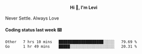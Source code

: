 <h4 style="text-align: center;">Hi 👋, I'm Levi</h4>  Never Settle. Always Love
<!---<img align="right" alt="Coding" width="300" src="https://i.pinimg.com/originals/81/17/8b/81178b47a8598f0c81c4799f2cdd4057.gif"></p> --->

#### Coding status last week ⌨️

<!--START_SECTION:waka-->

```txt
Other   7 hrs 10 mins   ████████████████████░░░░░   79.69 %
Go      1 hr 49 mins    █████░░░░░░░░░░░░░░░░░░░░   20.31 %
```

<!--END_SECTION:waka-->
